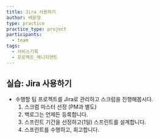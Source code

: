 ```yaml
---
title: Jira 사용하기
author: 배문형
type: practice
practice_type: project
participants:
  - team
tags:
  - 서비스기획
  - 프로젝트_메니지먼트
---
```


## 실습: Jira 사용하기

- 수행할 팀 프로젝트를 Jira로 관리하고 스크럼을 진행해봅시다.
	1. 스크럼 마스터 선정 (PM과 별도)
	2. 백로그는 언제든 등록합니다.
	3. 스프린트 기간을 선정하고(1일) 스프린트를 설계합니다.
	4. 스프린트를 수행하고, 회고합니다.